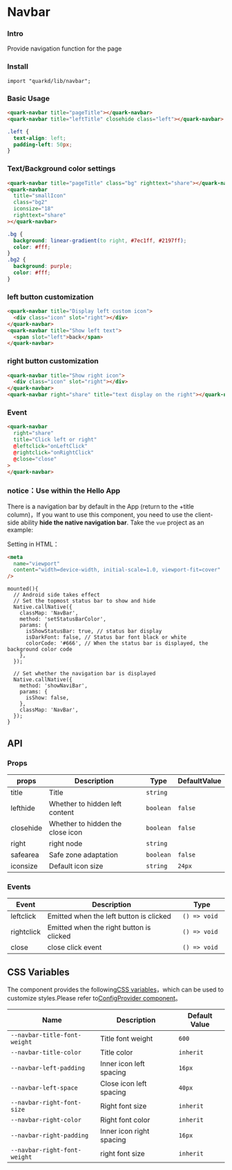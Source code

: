 # Navbar

### Intro

Provide navigation function for the page

### Install

```tsx
import "quarkd/lib/navbar";
```

### Basic Usage

```html
<quark-navbar title="pageTitle"></quark-navbar>
<quark-navbar title="leftTitle" closehide class="left"></quark-navbar>
```

```css
.left {
  text-align: left;
  padding-left: 50px;
}
```

### Text/Background color settings

```html
<quark-navbar title="pageTitle" class="bg" righttext="share"></quark-navbar>
<quark-navbar
  title="smallIcon"
  class="bg2"
  iconsize="18"
  righttext="share"
></quark-navbar>
```

```css
.bg {
  background: linear-gradient(to right, #7ec1ff, #2197ff);
  color: #fff;
}
.bg2 {
  background: purple;
  color: #fff;
}
```

### left button customization

```html
<quark-navbar title="Display left custom icon">
  <div class="icon" slot="right"></div>
</quark-navbar>
<quark-navbar title="Show left text">
  <span slot="left">back</span>
</quark-navbar>
```

### right button customization

```html
<quark-navbar title="Show right icon">
  <div class="icon" slot="right"></div>
</quark-navbar>
<quark-navbar right="share" title="text display on the right"></quark-navbar>
```

### Event

```html
<quark-navbar
  right="share"
  title="Click left or right"
  @leftclick="onLeftClick"
  @rightclick="onRightClick"
  @close="close"
>
</quark-navbar>
```

### notice：Use within the Hello App

There is a navigation bar by default in the App (return to the +title column)，If you want to use this component, you need to use the client-side ability **hide the native navigation bar**. Take the `vue` project as an example:

Setting in HTML：

```html
<meta
  name="viewport"
  content="width=device-width, initial-scale=1.0, viewport-fit=cover"
/>
```

```tsx
mounted(){
  // Android side takes effect
  // Set the topmost status bar to show and hide
  Native.callNative({
    classMap: 'NavBar',
    method: 'setStatusBarColor',
    params: {
      isShowStatusBar: true, // status bar display
      isDarkFont: false, // Status bar font black or white
      colorCode: '#666', // When the status bar is displayed, the background color code
    },
  });

  // Set whether the navigation bar is displayed
  Native.callNative({
    method: 'showNaviBar',
    params: {
      isShow: false,
    },
    classMap: 'NavBar',
  });
}
```

## API

### Props

| props     | Description                      | Type      | DefaultValue |
| --------- | -------------------------------- | --------- | ------------ |
| title     | Title                            | `string`  |
| lefthide  | Whether to hidden left content   | `boolean` | `false`      |
| closehide | Whether to hidden the close icon | `boolean` | `false`      |
| right     | right node                       | `string`  |
| safearea  | Safe zone adaptation             | `boolean` | `false`      |
| iconsize  | Default icon size                | `string`  | `24px`       |

### Events

| Event      | Description                              | Type           |
| ---------- | ---------------------------------------- | -------------- |
| leftclick  | Emitted when the left button is clicked  | `() => void ` |
| rightclick | Emitted when the right button is clicked | `() => void` |
| close      | close click event                        | `() => void`  |

## CSS Variables

The component provides the following[CSS variables](https://developer.mozilla.org/zh-CN/docs/Web/CSS/Using_CSS_custom_properties)，which can be used to customize styles.Please refer to[ConfigProvider component](#/zh-CN/guide/theme)。

| Name                         | Description              | Default Value |
| ---------------------------- | ------------------------ | ------------- |
| `--navbar-title-font-weight` | Title font weight        | `600`         |
| `--navbar-title-color`       | Title color              | `inherit`     |
| `--navbar-left-padding`      | Inner icon left spacing  | `16px`        |
| `--navbar-left-space`        | Close icon left spacing  | `40px`        |
| `--navbar-right-font-size`   | Right font size          | `inherit`     |
| `--navbar-right-color`       | Right font color         | `inherit`     |
| `--navbar-right-padding`     | Inner icon right spacing | `16px`        |
| `--navbar-right-font-weight` | right font size          | `inherit`     |
